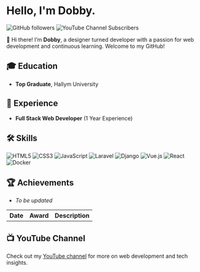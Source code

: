# Hello, I'm Dobby.

![GitHub followers](https://img.shields.io/github/followers/yourusername?style=social)
![YouTube Channel Subscribers](https://img.shields.io/youtube/channel/subscribers/UCZaEOSm9geNLUVZMcTZQa0w?style=social)

👋 Hi there! I’m **Dobby**, a designer turned developer with a passion for web development and continuous learning. Welcome to my GitHub!

## 🎓 Education
- **Top Graduate**, Hallym University

## 💼 Experience
- **Full Stack Web Developer** (1 Year Experience)

## 🛠 Skills
![HTML5](https://img.shields.io/badge/HTML5-E34F26?style=for-the-badge&logo=html5&logoColor=white)
![CSS3](https://img.shields.io/badge/CSS3-1572B6?style=for-the-badge&logo=css3&logoColor=white)
![JavaScript](https://img.shields.io/badge/JavaScript-F7DF1E?style=for-the-badge&logo=javascript&logoColor=black)
![Laravel](https://img.shields.io/badge/Laravel-FF2D20?style=for-the-badge&logo=laravel&logoColor=white)
![Django](https://img.shields.io/badge/Django-092E20?style=for-the-badge&logo=django&logoColor=green)
![Vue.js](https://img.shields.io/badge/Vue.js-35495E?style=for-the-badge&logo=vue.js&logoColor=4FC08D)
![React](https://img.shields.io/badge/React-20232A?style=for-the-badge&logo=react&logoColor=61DAFB)
![Docker](https://img.shields.io/badge/Docker-2496ED?style=for-the-badge&logo=docker&logoColor=white)

## 🏆 Achievements
- *To be updated*

<table>
  <tr>
    <th>Date</th>
    <th>Award</th>
    <th>Description</th>
  </tr>
  <!-- Add your awards here -->
  <!-- Example:
  <tr>
    <td>2024</td>
    <td>Best Developer</td>
    <td>Awarded for outstanding contribution in the field of web development.</td>
  </tr>
  -->
</table>

## 📺 YouTube Channel
Check out my [YouTube channel](https://www.youtube.com/channel/UCZaEOSm9geNLUVZMcTZQa0w) for more on web development and tech insights.
